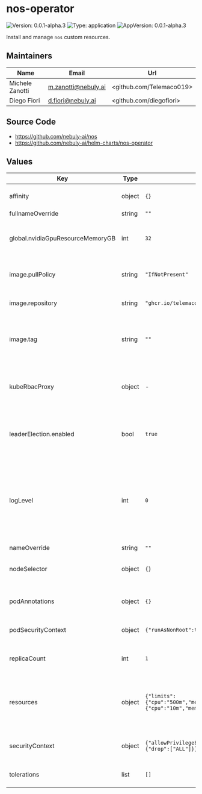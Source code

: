 # nos-operator

![Version: 0.0.1-alpha.3](https://img.shields.io/badge/Version-0.0.1--alpha.3-informational?style=flat-square) ![Type: application](https://img.shields.io/badge/Type-application-informational?style=flat-square) ![AppVersion: 0.0.1-alpha.3](https://img.shields.io/badge/AppVersion-0.0.1--alpha.3-informational?style=flat-square)

Install and manage `nos` custom resources.

## Maintainers

| Name | Email | Url |
| ---- | ------ | --- |
| Michele Zanotti | <m.zanotti@nebuly.ai> | <github.com/Telemaco019> |
| Diego Fiori | <d.fiori@nebuly.ai> | <github.com/diegofiori> |

## Source Code

* <https://github.com/nebuly-ai/nos>
* <https://github.com/nebuly-ai/helm-charts/nos-operator>

## Values

| Key | Type | Default | Description |
|-----|------|---------|-------------|
| affinity | object | `{}` | Sets the affinity config of the operator Pod. |
| fullnameOverride | string | `""` |  |
| global.nvidiaGpuResourceMemoryGB | int | `32` | Defines how many GB of memory each nvidia.com/gpu resource has. |
| image.pullPolicy | string | `"IfNotPresent"` | Sets the operator Docker image pull policy. |
| image.repository | string | `"ghcr.io/telemaco019/nebulnetes-operator"` | Sets the operator Docker repository |
| image.tag | string | `""` | Overrides the operator Docker image tag whose default is the chart appVersion. |
| kubeRbacProxy | object | - | Configuration of the [Kube RBAC Proxy](https://github.com/brancz/kube-rbac-proxy), which runs as sidecar of the operator Pods. |
| leaderElection.enabled | bool | `true` | Enables/Disables the leader election of the operator controller manager. |
| logLevel | int | `0` | The level of log of the controller manager. Zero corresponds to `info`, while values greater or equal than 1 corresponds to higher debug levels. **Must be >= 0**. |
| nameOverride | string | `""` |  |
| nodeSelector | object | `{}` | Sets the nodeSelector config of the operator Pod. |
| podAnnotations | object | `{}` | Sets the annotations of the operator Pod. |
| podSecurityContext | object | `{"runAsNonRoot":true}` | Sets the security context of the operator Pod. |
| replicaCount | int | `1` | Number of replicas of the controller manager Pod. |
| resources | object | `{"limits":{"cpu":"500m","memory":"128Mi"},"requests":{"cpu":"10m","memory":"64Mi"}}` | Sets the resource limits and requests of the operator controller manager container. |
| securityContext | object | `{"allowPrivilegeEscalation":false,"capabilities":{"drop":["ALL"]}}` | Sets the security context of the operator container. |
| tolerations | list | `[]` | Sets the tolerations of the operator Pod. |

